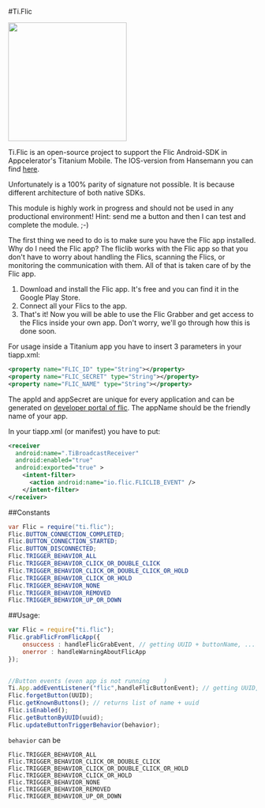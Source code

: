 #Ti.Flic


<img src="https://slack-imgs.com/?c=1&url=http%3A%2F%2Fflic.io%2Fassets%2Fimg%2Fflic_logo_black.jpg" width=240 />

Ti.Flic is an open-source project to support the Flic Android-SDK in Appcelerator's Titanium Mobile. The IOS-version from Hansemann you can find [here](https://github.com/hansemannn/ti.flic).

Unfortunately is a 100% parity of signature not possible. It is because different architecture of both native SDKs.   

This module is highly work in progress and should not be used in any productional environment!
 Hint: send me a button and then I can test and complete the module. ;-)

The first thing we need to do is to make sure you have the Flic app installed. 
Why do I need the Flic app? The fliclib works with the Flic app so that you don't have to worry about handling the Flics, scanning the Flics, or monitoring the communication with them. All of that is taken care of by the Flic app.

1.  Download and install the Flic app. It's free and you can find it in the Google Play Store.
2.  Connect all your Flics to the app.
3.   That's it! Now you will be able to use the Flic Grabber and get access to the Flics inside your own app. Don't worry, we'll go through how this is done soon.

For usage inside a Titanium app you have to insert 3 parameters in your tiapp.xml:
```xml
<property name="FLIC_ID" type="String"></property>
<property name="FLIC_SECRET" type="String"></property>
<property name="FLIC_NAME" type="String"></property>
```
The appId and appSecret are unique for every application and can be generated on [developer portal of flic](https://partners.flic.io/partners/developers/credentials).
The appName should be the friendly name of your app. 

In your tiapp.xml (or manifest) you have to put:

```xml
<receiver
  android:name=".TiBroadcastReceiver"
  android:enabled="true"
  android:exported="true" >
    <intent-filter>
      <action android:name="io.flic.FLICLIB_EVENT" />
    </intent-filter>
</receiver>
```
##Constants
```java
var Flic = require("ti.flic");
Flic.BUTTON_CONNECTION_COMPLETED;
Flic.BUTTON_CONNECTION_STARTED;
Flic.BUTTON_DISCONNECTED;
Flic.TRIGGER_BEHAVIOR_ALL
Flic.TRIGGER_BEHAVIOR_CLICK_OR_DOUBLE_CLICK
Flic.TRIGGER_BEHAVIOR_CLICK_OR_DOUBLE_CLICK_OR_HOLD
Flic.TRIGGER_BEHAVIOR_CLICK_OR_HOLD
Flic.TRIGGER_BEHAVIOR_NONE
Flic.TRIGGER_BEHAVIOR_REMOVED
Flic.TRIGGER_BEHAVIOR_UP_OR_DOWN
```

##Usage:

```javascript
var Flic = require("ti.flic");
Flic.grabFlicFromFlicApp({
	onsuccess : handleFlicGrabEvent, // getting UUID + buttonName, ...
	onerror : handleWarningAboutFlicApp
});
	

//Button events (even app is not running	)
Ti.App.addEventListener("flic",handleFlicButtonEvent); // getting UUID, buttonName, up/down
Flic.forgetButton(UUID);
Flic.getKnownButtons(); // returns list of name + uuid
Flic.isEnabled();
Flic.getButtonByUUID(uuid);
Flic.updateButtonTriggerBehavior(behavior);
```
`behavior` can be
```
Flic.TRIGGER_BEHAVIOR_ALL
Flic.TRIGGER_BEHAVIOR_CLICK_OR_DOUBLE_CLICK
Flic.TRIGGER_BEHAVIOR_CLICK_OR_DOUBLE_CLICK_OR_HOLD
Flic.TRIGGER_BEHAVIOR_CLICK_OR_HOLD
Flic.TRIGGER_BEHAVIOR_NONE
Flic.TRIGGER_BEHAVIOR_REMOVED
Flic.TRIGGER_BEHAVIOR_UP_OR_DOWN
```